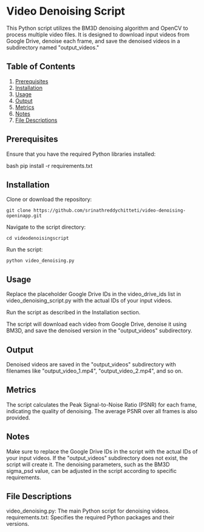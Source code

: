 # Video Denoising Script

This Python script utilizes the BM3D denoising algorithm and OpenCV to process multiple video files. It is designed to download input videos from Google Drive, denoise each frame, and save the denoised videos in a subdirectory named "output_videos."

## Table of Contents

1. [Prerequisites](#prerequisites)
2. [Installation](#installation)
3. [Usage](#usage)
4. [Output](#output)
5. [Metrics](#metrics)
6. [Notes](#notes)
7. [File Descriptions](#file-descriptions)


## Prerequisites

Ensure that you have the required Python libraries installed:

bash
pip install -r requirements.txt

## Installation
Clone or download the repository:

```git clone https://github.com/srinathreddychitteti/video-denoising-openinapp.git```

Navigate to the script directory:


```cd videodenoisingscript```

Run the script:


```python video_denoising.py```

## Usage
Replace the placeholder Google Drive IDs in the video_drive_ids list in video_denoising_script.py with the actual IDs of your input videos.

Run the script as described in the Installation section.

The script will download each video from Google Drive, denoise it using BM3D, and save the denoised version in the "output_videos" subdirectory.

## Output
Denoised videos are saved in the "output_videos" subdirectory with filenames like "output_video_1.mp4", "output_video_2.mp4", and so on.

## Metrics
The script calculates the Peak Signal-to-Noise Ratio (PSNR) for each frame, indicating the quality of denoising. The average PSNR over all frames is also provided.

## Notes
Make sure to replace the Google Drive IDs in the script with the actual IDs of your input videos.
If the "output_videos" subdirectory does not exist, the script will create it.
The denoising parameters, such as the BM3D sigma_psd value, can be adjusted in the script according to specific requirements.

## File Descriptions
video_denoising.py: The main Python script for denoising videos.
requirements.txt: Specifies the required Python packages and their versions.
